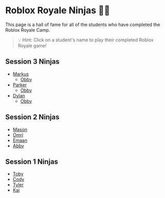 # Roblox Royale Ninjas 🐱‍👤
This page is a hall of fame for all of the students who have completed the Roblox Royale Camp.

> 💡 Hint: Click on a student's name to play their completed Roblox Royale game!

## Session 3 Ninjas
* [Markus](#)
  * [Obby](https://www.roblox.com/games/5491503078/the-best-taco)
* [Parker](#)
  * [Obby](https://www.roblox.com/games/5491510493/Number)
* [Dylan](#)
  * [Obby](https://www.roblox.com/games/5491639616/Another-Obby)

## Session 2 Ninjas
* [Mason](https://www.roblox.com/games/5471339932/pixelmaster0222s-Place-Number-1)
* [Omri](https://www.roblox.com/games/5471340030/doge-royale)
* [Emaan](https://www.roblox.com/games/5471344498/super-game)
* [Abby](https://www.roblox.com/games/5471340049/tree-roblox)

## Session 1 Ninjas
* [Toby](https://www.roblox.com/games/5366203536/Robloxcodecamp12s-Place-Number-26)
* [Cody](https://web.roblox.com/games/5350648078/Untitled-Game)
* [Tyler](https://web.roblox.com/games/5366383913/Place-Number)
* [Kai](https://web.roblox.com/games/5366382460/WAR)